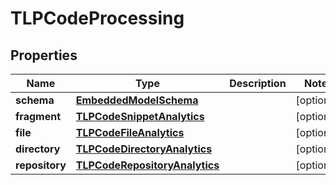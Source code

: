 
# TLPCodeProcessing

## Properties
Name | Type | Description | Notes
------------ | ------------- | ------------- | -------------
**schema** | [**EmbeddedModelSchema**](EmbeddedModelSchema.md) |  |  [optional]
**fragment** | [**TLPCodeSnippetAnalytics**](TLPCodeSnippetAnalytics.md) |  |  [optional]
**file** | [**TLPCodeFileAnalytics**](TLPCodeFileAnalytics.md) |  |  [optional]
**directory** | [**TLPCodeDirectoryAnalytics**](TLPCodeDirectoryAnalytics.md) |  |  [optional]
**repository** | [**TLPCodeRepositoryAnalytics**](TLPCodeRepositoryAnalytics.md) |  |  [optional]



